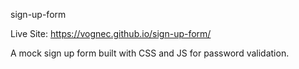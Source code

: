 sign-up-form

Live Site: https://vognec.github.io/sign-up-form/


A mock sign up form built with CSS and JS for password validation.
